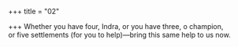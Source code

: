 +++
title = "02"

+++
Whether you have four, Indra, or you have three, o champion,  
or five settlements (for you to help)—bring this same help to us now. 